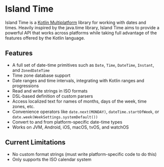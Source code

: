 # Island Time

Island Time is a [Kotlin Multiplatform](https://kotlinlang.org/docs/reference/multiplatform.html) library for working
with dates and times. Heavily inspired by the java.time library, Island Time aims to provide a powerful API that works
across platforms while taking full advantage of the features offered by the Kotlin language.

## Features

- A full set of date-time primitives such as `Date`, `Time`, `DateTime`, `Instant`, and `ZonedDateTime`
- Time zone database support
- Date ranges and time intervals, integrating with Kotlin ranges and progressions
- Read and write strings in ISO formats
- DSL-based definition of custom parsers
- Access localized text for names of months, days of the week, time zones, etc.
- Convenience operators like `date.next(MONDAY)`, `dateTime.startOfWeek`, or `date.week(WeekSettings.systemDefault())`
- Convert to and from platform-specific date-time types
- Works on JVM, Android, iOS, macOS, tvOS, and watchOS

## Current Limitations
- No custom format strings (must write platform-specific code to do this)
- Only supports the ISO calendar system
